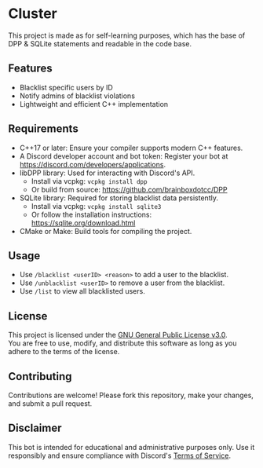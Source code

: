 # Cluster
This project is made as for self-learning purposes, which has the base of DPP & SQLite statements and readable in the code base.

## Features
- Blacklist specific users by ID
- Notify admins of blacklist violations
- Lightweight and efficient C++ implementation

## Requirements  
- C++17 or later: Ensure your compiler supports modern C++ features.  
- A Discord developer account and bot token: Register your bot at https://discord.com/developers/applications.  
- libDPP library: Used for interacting with Discord's API.  
  - Install via vcpkg: `vcpkg install dpp`  
  - Or build from source: https://github.com/brainboxdotcc/DPP  
- SQLite library: Required for storing blacklist data persistently.  
  - Install via vcpkg: `vcpkg install sqlite3`  
  - Or follow the installation instructions: https://sqlite.org/download.html  
- CMake or Make: Build tools for compiling the project.

## Usage
- Use `/blacklist <userID> <reason>` to add a user to the blacklist.
- Use `/unblacklist <userID>` to remove a user from the blacklist.
- Use `/list` to view all blacklisted users.

## License
This project is licensed under the [GNU General Public License v3.0](./LICENSE).  
You are free to use, modify, and distribute this software as long as you adhere to the terms of the license.

## Contributing
Contributions are welcome! Please fork this repository, make your changes, and submit a pull request.

## Disclaimer
This bot is intended for educational and administrative purposes only. Use it responsibly and ensure compliance with Discord's [Terms of Service](https://discord.com/terms).
